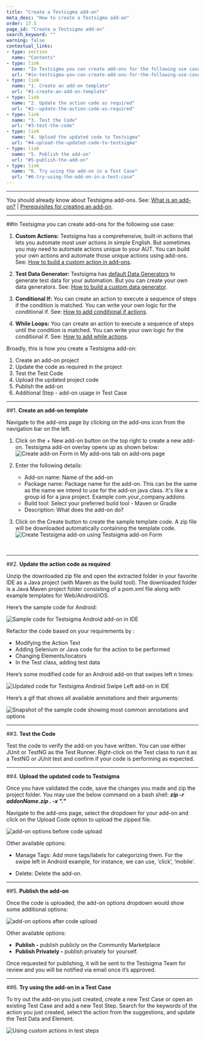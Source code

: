 ```yaml
---
title: "Create a Testsigma add-on"
meta_desc: "How to create a Testsigma add-on"
order: 17.5
page_id: "Create a Testsigma add-on"
search_keyword: ""
warning: false
contextual_links:
- type: section
  name: "Contents"
- type: link
  name: "In Testsigma you can create add-ons for the following use case"
  url: "#in-testsigma-you-can-create-add-ons-for-the-following-use-case"
- type: link
  name: "1. Create an add-on template"
  url: "#1-create-an-add-on-template"
- type: link
  name: "2. Update the action code as required"
  url: "#2--update-the-action-code-as-required"
- type: link
  name: "3. Test the Code"
  url: "#3-test-the-code"
- type: link
  name: "4. Upload the updated code to Testsigma"
  url: "#4-upload-the-updated-code-to-testsigma"
- type: link
  name: "5. Publish the add-on"
  url: "#5-publish-the-add-on"
- type: link
  name: "6. Try using the add-on in a Test Case"
  url: "#6-try-using-the-add-on-in-a-test-case"
---
```


---

You should already know about Testsigma add-ons. See: [What is an add-on?](https://testsigma.com/docs/addons/what-is-an-addon/) | [Prerequisites for creating an add-on](https://testsigma.com/docs/addons/pre-requisite-to-create-addon/).


---
##In Testsigma you can create add-ons for the following use case:

  1. **Custom Actions:** Testsigma has a comprehensive, built-in actions that lets you automate most user actions in simple English. But sometimes you may need to automate actions unique to your AUT. You can build your own actions and automate those unique actions using add-ons. See: [How to build a custom action in add-ons](https://testsigma.com/tutorials/addons/how-create-addons-actions/).

  2. **Test Data Generator:** Testsigma has [default Data Generators](https://testsigma.com/docs/test-data/data-generators/defalut-list/) to generate test data for your automation. But you can create your own data generators. See: [How to build a custom data generator](https://testsigma.com/tutorials/addons/how-create-addons-test-data-generators/).

  3. **Conditional If:** You can create an action to execute a sequence of steps if the condition is matched. You can write your own logic for the conditional if. See: [How to add conditional if actions](https://testsigma.com/tutorials/addons/how-create-addons-conditional-if/). 

  4. **While Loops:** You can create an action to execute a sequence of steps until the condition is matched. You can write your own logic for the conditional if. See: [How to add while actions](https://testsigma.com/tutorials/addons/how-create-addons-while-loops/). 

  Broadly, this is how you create a Testsigma add-on:

  1. Create an add-on project
  2. Update the code as required in the project
  3. Test the Test Code
  4. Upload the updated project code
  5. Publish the add-on
  6. Additional Step - add-on usage in Test Case

---
##1. **Create an add-on template**

 Navigate to the add-ons page by clicking on the add-ons icon from the navigation bar on the left.


   1. Click on the + New add-on button on the top right to create a new add-on. Testsigma add-on overlay opens up as shown below:
      ![Create add-on Form in My add-ons tab on add-ons page](https://docs.testsigma.com/images/create/create-addon-form-empty.png)

   2. Enter the following details:
    <br>
       * Add-on name: Name of the add-on<br>
       * Package name: Package name for the add-on. This can be the same as the name we intend to use for the add-on java class. It's like a group id for a java project. Example com.your_company.addons<br>
       * Build tool: Select your preferred build tool - Maven or Gradle<br>
       * Description: What does the add-on do?

   3. Click on the Create button to create the sample template code. A zip file will be downloaded automatically containing the template code.
   ![Create Testsigma add-on using Testsigma add-on Form](https://docs.testsigma.com/images/create/create-testsigma-addon-form-download.gif)

&emsp;

---
##2.  **Update the action code as required**

Unzip the downloaded zip file and open the extracted folder in your favorite IDE as a Java project (with Maven as the build tool). The downloaded folder is a Java Maven project folder 
consisting of a pom.xml file along with example templates for Web/Android/iOS.

Here’s the sample code for Android:

![Sample code for Testsigma Android add-on in IDE](https://docs.testsigma.com/images/create/addon-sample-code-android.png)


Refactor the code based on your requirements by :
  * Modifying the Action Text
  * Adding Selenium or Java code for the action to be performed
  * Changing Elements/locators
  * In the Test class, adding test data

Here’s some modified code for an Android add-on that swipes left n times:


![Updated code for Testsigma Android Swipe Left add-on in IDE](https://docs.testsigma.com/images/create/addon-updated-code-swipe-left-android.png)

Here’s a gif that shows all available annotations and their arguments:

![Snapshot of the sample code showing most common annotations and options](https://docs.testsigma.com/images/create/add-ons-template-code-ide-common-annotations.gif)

---
##3. **Test the Code**

Test the code to verify the add-on you have written. You can use either JUnit or TestNG as the Test Runner. Right-click on the Test class to run it as a TestNG or JUnit test and confirm if your code is performing as expected.

---
##4. **Upload the updated code to Testsigma**

Once you have validated the code, save the changes you made and zip the project folder. You may use the below command on a bash shell:
***zip -r addonName.zip . -x ".*"**

Navigate to the add-ons page, select the dropdown for your add-on and click on the Upload Code option to upload the zipped file.

![add-on options before code upload](https://docs.testsigma.com/images/create/addon-options-dropdown-before-upload.png)

Other available options:

* Manage Tags: Add more tags/labels for categorizing them. For the swipe left in Android example, for instance, we can use,  ‘click’, ‘mobile’.

* Delete: Delete the add-on.
&emsp;

---
##5. **Publish the add-on**

  Once the code is uploaded, the add-on options dropdown would show some additional options:

![add-on options after code upload](https://docs.testsigma.com/images/create/addon-options-dropdown-after-upload.png)

Other available options:
 * **Publish -** publish publicly on the Community Marketplace
 * **Publish Privately -** publish privately for yourself.

Once requested for publishing, it will be sent to the Testsigma Team for review and you will be notified via email once it’s approved.

---
##6. **Try using the add-on in a Test Case**

To try out the add-on you just created, create a new Test Case or open an existing Test Case and add a new Test Step. Search for the keywords of the action you just created, select the action from the suggestions, and update the Test Data and Element.

![Using custom actions in test steps](https://docs.testsigma.com/images/create/custom-addons-in-test-steps.png)

